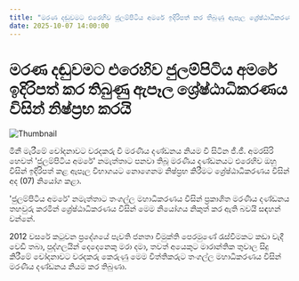 ```yaml
---
title: "මරණ දඬුවමට එරෙහිව ජුලම්පිටිය අමරේ ඉදිරිපත් කර තිබුණු ඇපෑල ශ්‍රේෂ්ඨාධිකරණය විසින් නිෂ්ප්‍රභ කරයි"
date: 2025-10-07 14:00:00
---
```


# මරණ දඬුවමට එරෙහිව ජුලම්පිටිය අමරේ ඉදිරිපත් කර තිබුණු ඇපෑල ශ්‍රේෂ්ඨාධිකරණය විසින් නිෂ්ප්‍රභ කරයි

![Thumbnail](https://helakuru.sgp1.cdn.digitaloceanspaces.com/esana/images/lib/court-2.jpg)

මිනී මැරීමේ චෝදනාවට වරදකරු වී මරණීය දණ්ඩනය නියම වී සිටින ජී.ජී. අමරසිරි හෙවත් 'ජුලම්පිටිය අමරේ' නමැත්තාට පනවා තිබූ මරණීය දණ්ඩනයට එරෙහිව ඔහු විසින් ඉදිරිපත් කළ ඇපෑල විභාගයට නොගෙනම නිෂ්ප්‍රභ කිරීමට ශ්‍රේෂ්ඨාධිකරණය විසින් අද (07) නියෝග කළා.

'ජුලම්පිටිය අමරේ' නමැත්තාට තංගල්ල මහාධිකරණය විසින් ප්‍රකාශිත මරණීය දණ්ඩනය තහවුරු කරමින් ශ්‍රේෂ්ඨාධිකරණය විසින් මෙම නියෝගය නිකුත් කර ඇති බවයි සඳහන් වන්නේ.

2012 වසරේ කටුවන ප්‍රදේශයේ පැවති ජනතා විමුක්ති පෙරමුණේ රැස්වීමකට කඩා වැදී වෙඩි තබා, පුද්ගලයින් දෙදෙනෙකු මරා දමා, තවත් අයෙකුට මාරාන්තික තුවාල සිදු කිරීමේ චෝදනාවට වරදකරු කෙරුණු මෙම විත්තිකරුට තංගල්ල මහාධිකරණය විසින් මරණීය දණ්ඩනය නියම කර තිබුණා.

